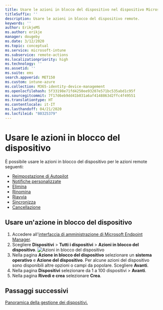 ```yaml
---
title: Usare le azioni in blocco del dispositivo nel dispositivo Microsoft Intune.
titleSuffix: ''
description: Usare le azioni in blocco del dispositivo remote.
keywords: ''
author: ErikjeMS
ms.author: erikje
manager: dougeby
ms.date: 3/12/2020
ms.topic: conceptual
ms.service: microsoft-intune
ms.subservice: remote-actions
ms.localizationpriority: high
ms.technology: ''
ms.assetid: ''
ms.suite: ems
search.appverid: MET150
ms.custom: intune-azure
ms.collection: M365-identity-device-management
ms.openlocfilehash: 5f33198e71fd4250ee93207e571bc535abd1c95f
ms.sourcegitcommit: 7f17d6eb9dd41b031a6af4148863d2ffc4f49551
ms.translationtype: HT
ms.contentlocale: it-IT
ms.lasthandoff: 04/21/2020
ms.locfileid: "80325379"
---
```

# <a name="use-bulk-device-actions"></a>Usare le azioni in blocco del dispositivo

È possibile usare le azioni in blocco del dispositivo per le azioni remote seguenti:
- [Reimpostazione di Autopilot](https://docs.microsoft.com/windows/deployment/windows-autopilot/windows-autopilot-reset#reset-devices-with-remote-windows-autopilot-reset)
- [Notifiche personalizzate](custom-notifications.md#send-a-custom-notification-to-a-single-device)
- [Elimina](devices-wipe.md#delete-devices-from-the-intune-portal)
- [Rinomina](device-rename.md)
- [Riavvia](device-restart.md)
- [Sincronizza](device-sync.md)
- [Cancellazione](devices-wipe.md#wipe)

## <a name="use-a-bulk-device-action"></a>Usare un'azione in blocco del dispositivo

1. Accedere all'[interfaccia di amministrazione di Microsoft Endpoint Manager](https://go.microsoft.com/fwlink/?linkid=2109431).
2. Scegliere **Dispositivi** > **Tutti i dispositivi** > **Azioni in blocco del dispositivo**.
![Azioni in blocco del dispositivo](./media/bulk-device-actions/bulk-device-actions.png)
3. Nella pagina **Azione in blocco del dispositivo** selezionare un **sistema operativo** e **Azione del dispositivo**. Per alcune azioni del dispositivo sono disponibili altre opzioni o campi da popolare. Scegliere **Avanti**.
4. Nella pagina **Dispositivi** selezionare da 1 a 100 dispositivi > **Avanti**.
5. Nella pagina **Rivedi e crea** selezionare **Crea**.

## <a name="next-steps"></a>Passaggi successivi
[Panoramica della gestione dei dispositivi.](device-management.md)
